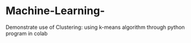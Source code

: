 # Machine-Learning-
Demonstrate use of Clustering: using k-means algorithm through python program in colab
